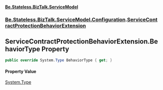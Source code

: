 #### [Be.Stateless.BizTalk.ServiceModel](README.md 'README')
### [Be.Stateless.BizTalk.ServiceModel.Configuration](Be.Stateless.BizTalk.ServiceModel.Configuration.md 'Be.Stateless.BizTalk.ServiceModel.Configuration').[ServiceContractProtectionBehaviorExtension](ServiceContractProtectionBehaviorExtension.md 'Be.Stateless.BizTalk.ServiceModel.Configuration.ServiceContractProtectionBehaviorExtension')

## ServiceContractProtectionBehaviorExtension.BehaviorType Property

```csharp
public override System.Type BehaviorType { get; }
```

#### Property Value
[System.Type](https://docs.microsoft.com/en-us/dotnet/api/System.Type 'System.Type')